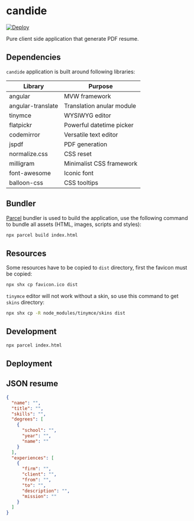 # candide

[![Deploy](https://www.herokucdn.com/deploy/button.png)](https://heroku.com/deploy)

Pure client side application that generate PDF resume.

## Dependencies

`candide` application is built around following libraries:

Library | Purpose
------- | -------
angular | MVW framework
angular-translate | Translation anular module
tinymce | WYSIWYG editor
flatpickr | Powerful datetime picker
codemirror | Versatile text editor
jspdf | PDF generation
normalize.css | CSS reset
milligram | Minimalist CSS framework
font-awesome | Iconic font
balloon-css | CSS tooltips

## Bundler

[Parcel][1] bundler is used to build the application, use the following command to bundle all assets (HTML, images, scripts and styles):

```sh
npx parcel build index.html
```

## Resources

Some resources have to be copied to `dist` directory, first the favicon must be copied:

```sh
npx shx cp favicon.ico dist
```

`tinymce` editor will not work without a skin, so use this command to get `skins` directory:

```sh
npx shx cp -R node_modules/tinymce/skins dist
```

## Development

```sh
npx parcel index.html
```

## Deployment



## JSON resume


```json
{
  "name": "",
  "title": "",
  "skills": "",
  "degrees": [
    {
      "school": "",
      "year": "",
      "name": ""
    }
  ],
  "experiences": [
    {
      "firm": "",
      "client": "",
      "from": "",
      "to": "",
      "description": "",
      "mission": ""
    }
  ]
}
```

[1]: https://parceljs.org/ "Parcel"
